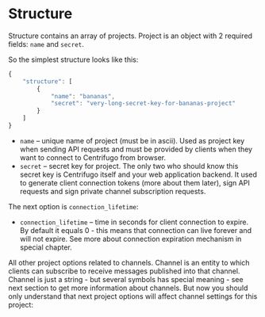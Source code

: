 # Structure

Structure contains an array of projects. Project is an object with 2 required fields: `name` and `secret`.

So the simplest structure looks like this:

```javascript
{
    "structure": [
        {
            "name": "bananas",
            "secret": "very-long-secret-key-for-bananas-project"
        }
    ]
}
```

* `name` – unique name of project (must be in ascii). Used as project key when sending API requests and must be provided by clients when they want to connect to Centrifugo from browser.
* `secret` – secret key for project. The only two who should know this secret key is Centrifugo itself and your web application backend. It used to generate client connection tokens (more about them later), sign API requests and sign private channel subscription requests.

The next option is `connection_lifetime`:

* `connection_lifetime` – time in seconds for client connection to expire. By default it equals 0 - this means that connection can live forever and will not expire. See more about connection expiration mechanism in special chapter.

All other project options related to channels. Channel is an entity to which clients can subscribe to receive messages
published into that channel. Channel is just a string - but several symbols has special meaning - see next section to get
more information about channels. But now you should only understand that next project options will affect channel
settings for this project:


